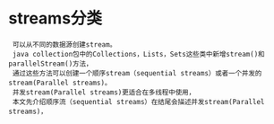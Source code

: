 # streams分类
     可以从不同的数据源创建stream。
     java collection包中的Collections，Lists，Sets这些类中新增stream()和parallelStream()方法，
     通过这些方法可以创建一个顺序stream（sequential streams）或者一个并发的stream(Parallel streams)。
     并发stream(Parallel streams)更适合在多线程中使用，
     本文先介绍顺序流（sequential streams）在结尾会描述并发stream(Parallel streams)，